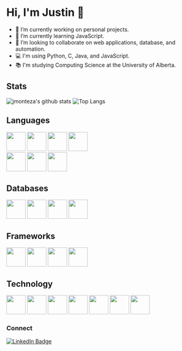 # Hi, I'm Justin 👋
- 🔭 I’m currently working on personal projects.
- 🌱 I’m currently learning JavaScript.
- 🙌 I’m looking to collaborate on web applications, database, and automation.
- 💻 I'm using Python, C, Java, and JavaScript.    
- 📚 I'm studying Computing Science at the University of Alberta.

## Stats 
![jmonteza's github stats](https://github-readme-stats.vercel.app/api?username=jmonteza&count_private=true&show_icons=true&theme=graywhite&hide_border=True)
![Top Langs](https://github-readme-stats.vercel.app/api/top-langs/?username=jmonteza&langs_count=10&layout=compact)

## Languages
<img src="https://cdn.jsdelivr.net/gh/devicons/devicon/icons/python/python-original.svg" height="50" width="50"/> <img src="https://cdn.jsdelivr.net/gh/devicons/devicon/icons/javascript/javascript-original.svg" height="50" width="50"/> <img src="https://cdn.jsdelivr.net/gh/devicons/devicon/icons/c/c-original.svg" height="50" width="50"/> <img src="https://cdn.jsdelivr.net/gh/devicons/devicon/icons/java/java-original.svg" height="50" width="50"/>          
<img src="https://cdn.jsdelivr.net/gh/devicons/devicon/icons/typescript/typescript-original.svg" height="50" width="50"/> <img src="https://cdn.jsdelivr.net/gh/devicons/devicon/icons/html5/html5-original.svg" height="50" width="50"/> <img src="https://cdn.jsdelivr.net/gh/devicons/devicon/icons/css3/css3-original.svg" height="50" width="50"/>

## Databases
<img src="https://cdn.jsdelivr.net/gh/devicons/devicon/icons/mysql/mysql-original.svg" height="50" width="50"/> <img src="https://cdn.jsdelivr.net/gh/devicons/devicon/icons/postgresql/postgresql-original.svg" height="50" width="50" > <img src="https://cdn.jsdelivr.net/gh/devicons/devicon/icons/sqlite/sqlite-original.svg" height="50" width="50"/> <img src="https://cdn.jsdelivr.net/gh/devicons/devicon/icons/mongodb/mongodb-original.svg" height="50" width="50"/>

## Frameworks

<img src="https://cdn.jsdelivr.net/gh/devicons/devicon/icons/react/react-original.svg" height="50" width="50"/> <img src="https://cdn.jsdelivr.net/gh/devicons/devicon/icons/bootstrap/bootstrap-original.svg" height="50" width="50"/> <img src="https://cdn.jsdelivr.net/gh/devicons/devicon/icons/django/django-plain.svg" height="50" width="50"/> <img src="https://cdn.jsdelivr.net/gh/devicons/devicon/icons/flask/flask-original.svg" height="50" width="50"/>
          
               
## Technology
<img src="https://cdn.jsdelivr.net/gh/devicons/devicon/icons/azure/azure-original.svg" height="50" width="50"/> <img src="https://cdn.jsdelivr.net/gh/devicons/devicon/icons/googlecloud/googlecloud-original.svg" height="50" width="50"/> <img src="https://cdn.jsdelivr.net/gh/devicons/devicon/icons/amazonwebservices/amazonwebservices-original.svg" height="50" width="50"/> <img src="https://cdn.jsdelivr.net/gh/devicons/devicon/icons/git/git-original.svg" height="50" width="50"/> <img src="https://cdn.jsdelivr.net/gh/devicons/devicon/icons/firebase/firebase-plain.svg" height="50" width="50"/> <img src="https://cdn.jsdelivr.net/gh/devicons/devicon/icons/androidstudio/androidstudio-original.svg" height="50" width="50"/> <img src="https://cdn.jsdelivr.net/gh/devicons/devicon/icons/nginx/nginx-original.svg" height="50" width="50"/>

          
                                                  

### Connect
<div id="badges">
  <a href="https://www.linkedin.com/in/justinmonteza">
    <img src="https://img.shields.io/badge/LinkedIn-blue?style=for-the-badge&logo=linkedin&logoColor=white" alt="LinkedIn Badge"/>
  </a>
</div>

